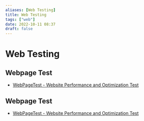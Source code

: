 ```yaml
---
aliases: [Web Testing]
title: Web Testing
tags: ["web"]
date: 2022-10-11 08:37
draft: false
---
```


# Web Testing

## Webpage Test

- [WebPageTest - Website Performance and Optimization Test](https://www.webpagetest.org/)

## Webpage Test

- [WebPageTest - Website Performance and Optimization Test](https://www.webpagetest.org/webvitals)
